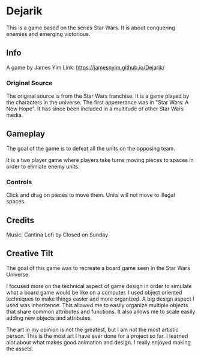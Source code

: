 # Dejarik
This is a game based on the series Star Wars. It is about conquering enemies and emerging victorious.

## Info
A game by James Yim
Link: https://jamesnyim.github.io/Dejarik/

### Original Source
The original source is from the Star Wars franchise. It is a game played by the characters in the universe. The first appererance was in "Star Wars: A New Hope". 
It has since been included in a multitude of other Star Wars media.

## Gameplay
The goal of the game is to defeat all the units on the opposing team.

It is a two player game where players take turns moving pieces to spaces in order to elimiate enemy units.

### Controls
Click and drag on pieces to move them.
Units will not move to illegal spaces.

## Credits 
Music: Cantina Lofi by Closed on Sunday

## Creative Tilt
The goal of this game was to recreate a board game seen in the Star Wars Universe.

I focused more on the technical aspect of game design in order to simulate what a board game would be like on a computer. I used object oriented techniques to make things easier and more organized. A big design aspect I used was inheritence. This allowed me to easily organize multiple objects that share common attributes and functions. It also allows me to scale easily adding new objects and attributes.

The art in my opinion is not the greatest, but I am not the most artistic person. This is the most art I have ever done for a project so far. I learned alot about what makes good animation and design. I really enjoyed making the assets.
